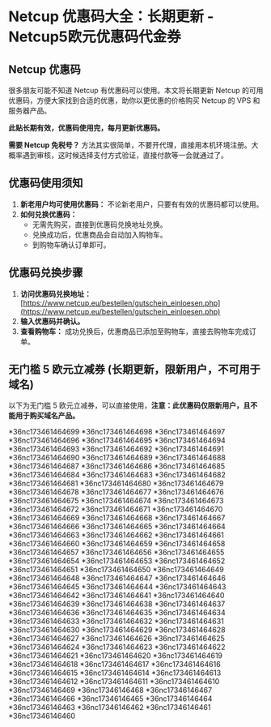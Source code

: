 # Netcup 优惠码大全：长期更新 - Netcup5欧元优惠码代金券

## Netcup 优惠码

很多朋友可能不知道 Netcup 有优惠码可以使用。本文将长期更新 Netcup 的可用优惠码，方便大家找到合适的优惠，助你以更优惠的价格购买 Netcup 的 VPS 和服务器产品。

**此贴长期有效，优惠码使用完，每月更新优惠码。** 

**需要 Netcup 免税号？**  方法其实很简单，不要开代理，直接用本机环境注册。大概率遇到审核，这时候选择支付方式验证，直接付款等一会就通过了。

## 优惠码使用须知

1.  **新老用户均可使用优惠码：** 不论新老用户，只要有有效的优惠码都可以使用。
2.  **如何兑换优惠码：** 
    *   无需先购买，直接到优惠码兑换地址兑换。
    *   兑换成功后，优惠商品会自动加入购物车。
    *   到购物车确认订单即可。

## 优惠码兑换步骤

1.  **访问优惠码兑换地址：** [https://www.netcup.eu/bestellen/gutschein_einloesen.php](https://www.netcup.eu/bestellen/gutschein_einloesen.php)
2.  **输入优惠码并确认。**
3.  **查看购物车：** 成功兑换后，优惠商品已添加至购物车，直接去购物车完成订单。

## 无门槛 5 欧元立减券 (长期更新，限新用户，不可用于域名)

以下为无门槛 5 欧元立减券，可以直接使用，**注意：此优惠码仅限新用户，且不能用于购买域名产品。**

*36nc173461464699
*36nc173461464698
*36nc173461464697
*36nc173461464696
*36nc173461464695
*36nc173461464694
*36nc173461464693
*36nc173461464692
*36nc173461464691
*36nc173461464690
*36nc173461464689
*36nc173461464688
*36nc173461464687
*36nc173461464686
*36nc173461464685
*36nc173461464684
*36nc173461464683
*36nc173461464682
*36nc173461464681
*36nc173461464680
*36nc173461464679
*36nc173461464678
*36nc173461464677
*36nc173461464676
*36nc173461464675
*36nc173461464674
*36nc173461464673
*36nc173461464672
*36nc173461464671
*36nc173461464670
*36nc173461464669
*36nc173461464668
*36nc173461464667
*36nc173461464666
*36nc173461464665
*36nc173461464664
*36nc173461464663
*36nc173461464662
*36nc173461464661
*36nc173461464660
*36nc173461464659
*36nc173461464658
*36nc173461464657
*36nc173461464656
*36nc173461464655
*36nc173461464654
*36nc173461464653
*36nc173461464652
*36nc173461464651
*36nc173461464650
*36nc173461464649
*36nc173461464648
*36nc173461464647
*36nc173461464646
*36nc173461464645
*36nc173461464644
*36nc173461464643
*36nc173461464642
*36nc173461464641
*36nc173461464640
*36nc173461464639
*36nc173461464638
*36nc173461464637
*36nc173461464636
*36nc173461464635
*36nc173461464634
*36nc173461464633
*36nc173461464632
*36nc173461464631
*36nc173461464630
*36nc173461464629
*36nc173461464628
*36nc173461464627
*36nc173461464626
*36nc173461464625
*36nc173461464624
*36nc173461464623
*36nc173461464622
*36nc173461464621
*36nc173461464620
*36nc173461464619
*36nc173461464618
*36nc173461464617
*36nc173461464616
*36nc173461464615
*36nc173461464614
*36nc173461464613
*36nc173461464612
*36nc173461464611
*36nc173461464610
*36nc17346146469
*36nc17346146468
*36nc17346146467
*36nc17346146466
*36nc17346146465
*36nc17346146464
*36nc17346146463
*36nc17346146462
*36nc17346146461
*36nc17346146460
